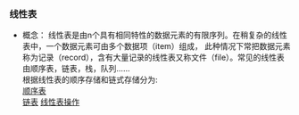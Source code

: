### 线性表
* 概念：
线性表是由n个具有相同特性的数据元素的有限序列。在稍复杂的线性表中，一个数据元素可由多个数据项（item）组成，
此种情况下常把数据元素称为记录（record），含有大量记录的线性表又称文件（file）。常见的线性表由顺序表，链表，栈，队列……    
根据线性表的顺序存储和链式存储分为:     
[顺序表](https://github.com/eternityfantastic/study/blob/master/note/顺序表.md)               
[链表](https://github.com/eternityfantastic/study/blob/master/note/链表.md)
[线性表操作](https://github.com/eternityfantastic/study/blob/master/note/链表.md)
